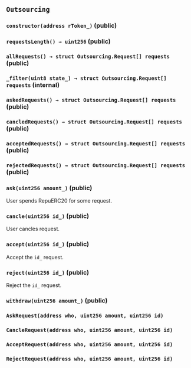 ## `Outsourcing`






### `constructor(address rToken_)` (public)





### `requestsLength() → uint256` (public)





### `allRequests() → struct Outsourcing.Request[] requests` (public)





### `_filter(uint8 state_) → struct Outsourcing.Request[] requests` (internal)





### `askedRequests() → struct Outsourcing.Request[] requests` (public)





### `cancledRequests() → struct Outsourcing.Request[] requests` (public)





### `acceptedRequests() → struct Outsourcing.Request[] requests` (public)





### `rejectedRequests() → struct Outsourcing.Request[] requests` (public)





### `ask(uint256 amount_)` (public)

User spends RepuERC20 for some request.



### `cancle(uint256 id_)` (public)

User cancles request.



### `accept(uint256 id_)` (public)

Accept the `id_` request.



### `reject(uint256 id_)` (public)

Reject the `id_` request.



### `withdraw(uint256 amount_)` (public)






### `AskRequest(address who, uint256 amount, uint256 id)`





### `CancleRequest(address who, uint256 amount, uint256 id)`





### `AcceptRequest(address who, uint256 amount, uint256 id)`





### `RejectRequest(address who, uint256 amount, uint256 id)`






